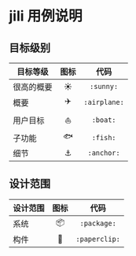 # jili 用例说明

## 目标级别

| 目标等级   |    图标    |     代码     |
| ---------- | :--------: | :----------: |
| 很高的概要 |  :sunny:   |  `:sunny:`   |
| 概要       | :airplane: | `:airplane:` |
| 用户目标   |   :boat:   |   `:boat:`   |
| 子功能     |   :fish:   |   `:fish:`   |
| 细节       |  :anchor:  |  `:anchor:`  |

## 设计范围

| 设计范围 |    图标     |     代码      |
| -------- | :---------: | :-----------: |
| 系统     |  :package:  |  `:package:`  |
| 构件     | :paperclip: | `:paperclip:` |
